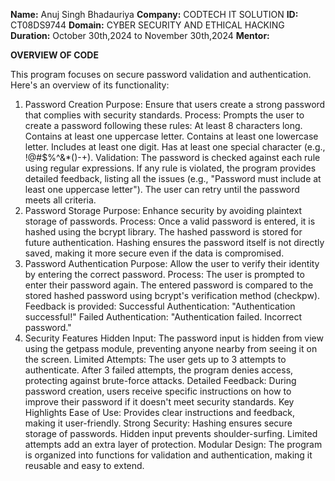 **Name:** Anuj Singh Bhadauriya 
**Company:** CODTECH IT SOLUTION 
**ID:** CT08DS9744 
**Domain:** CYBER SECURITY AND ETHICAL HACKING  
**Duration:** October 30th,2024 to November 30th,2024 
**Mentor:** 

**OVERVIEW OF CODE**

This program focuses on secure password validation and authentication. Here's an overview of its functionality:

1. Password Creation
Purpose: Ensure that users create a strong password that complies with security standards.
Process:
Prompts the user to create a password following these rules:
At least 8 characters long.
Contains at least one uppercase letter.
Contains at least one lowercase letter.
Includes at least one digit.
Has at least one special character (e.g., !@#$%^&*()-+).
Validation:
The password is checked against each rule using regular expressions.
If any rule is violated, the program provides detailed feedback, listing all the issues (e.g., "Password must include at least one uppercase letter").
The user can retry until the password meets all criteria.
2. Password Storage
Purpose: Enhance security by avoiding plaintext storage of passwords.
Process:
Once a valid password is entered, it is hashed using the bcrypt library.
The hashed password is stored for future authentication.
Hashing ensures the password itself is not directly saved, making it more secure even if the data is compromised.
3. Password Authentication
Purpose: Allow the user to verify their identity by entering the correct password.
Process:
The user is prompted to enter their password again.
The entered password is compared to the stored hashed password using bcrypt's verification method (checkpw).
Feedback is provided:
Successful Authentication: "Authentication successful!"
Failed Authentication: "Authentication failed. Incorrect password."
4. Security Features
Hidden Input: The password input is hidden from view using the getpass module, preventing anyone nearby from seeing it on the screen.
Limited Attempts: The user gets up to 3 attempts to authenticate. After 3 failed attempts, the program denies access, protecting against brute-force attacks.
Detailed Feedback: During password creation, users receive specific instructions on how to improve their password if it doesn't meet security standards.
Key Highlights
Ease of Use: Provides clear instructions and feedback, making it user-friendly.
Strong Security:
Hashing ensures secure storage of passwords.
Hidden input prevents shoulder-surfing.
Limited attempts add an extra layer of protection.
Modular Design: The program is organized into functions for validation and authentication, making it reusable and easy to extend.
